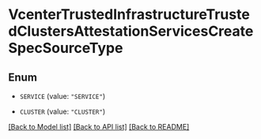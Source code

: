 # VcenterTrustedInfrastructureTrustedClustersAttestationServicesCreateSpecSourceType

## Enum


* `SERVICE` (value: `"SERVICE"`)

* `CLUSTER` (value: `"CLUSTER"`)


[[Back to Model list]](../README.md#documentation-for-models) [[Back to API list]](../README.md#documentation-for-api-endpoints) [[Back to README]](../README.md)


